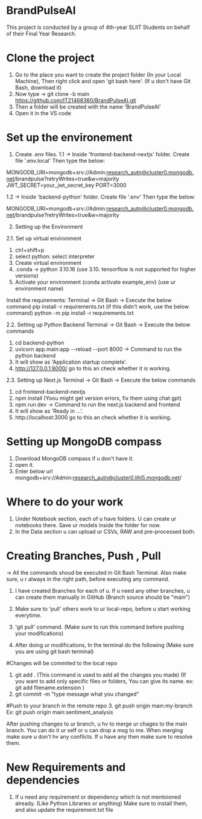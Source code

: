 # BrandPulseAI
This project is conducted by a group of 4th-year SLIIT Students on behalf of their Final Year Research. 


# Clone the project

1. Go to the place you want to create the project folder (In your Local Machine), Then right click and open 'git bash here'. 
(If u don't have Git Bash, download it)
2. Now type -> git clone -b main https://github.com/IT21468360/BrandPulseAI.git
3. Then a folder will be created with the name 'BrandPulseAI'
4. Open it in the VS code

# Set up the environement

1. Create .env files.
1.1 -> Inside 'frontend-backend-nextjs' folder. 
       Create file '.env.local'
       Then type the below:
       
MONGODB_URI=mongodb+srv://Admin:research_autn@cluster0.mongodb.net/brandpulse?retryWrites=true&w=majority
JWT_SECRET=your_jwt_secret_key
PORT=3000

1.2 -> Inside 'backend-python' folder. 
       Create file '.env'
       Then type the below:
       
MONGODB_URI=mongodb+srv://Admin:research_autn@cluster0.mongodb.net/brandpulse?retryWrites=true&w=majority

2. Setting up the Environment

2.1. Set up virtual environment
  1)  ctrl+shift+p
  2) select python: select interpreter
  3) Create virtual environment
  4) .conda -> python 3.10.16 (use 3.10. tensorflow is not supported for higher versions)
  5) Activate your environment  (conda activate example_env) (use ur environment name)
 
Install the requirements:
Terminal -> Git Bash -> Execute the below command
pip install -r requirements.txt
 (if this didn't work, use the below command)
python -m pip install -r requirements.txt



2.2. Setting up Python Backend
Terminal -> Git Bash -> Execute the below commands
1) cd backend-python
2) uvicorn app.main:app --reload --port 8000    -> Command to run the python backend
3) It will show as 'Application startup complete'.
4) http://127.0.0.1:8000/  go to this an check whether it is working.

2.3. Setting up Next.js
Terminal -> Git Bash -> Execute the below commands
1) cd frontend-backend-nextjs
2) npm install (Yoou might get version errors, fix them using chat gpt)
3) npm run dev    -> Command to run the next.js backend and frontend
4) It will show as 'Ready in ...'.
5) http://localhost:3000  go to this an check whether it is working.

# Setting up MongoDB compass 
1. Download MongoDB compass if u don't have it.
2. open it.
3. Enter below url
mongodb+srv://Admin:research_autn@cluster0.lihl5.mongodb.net/

# Where to do your work

1. Under Notebook section, each of u have folders. U can create ur notebooks there. Save ur models inside the folder for now. 
2. In the Data section u can upload ur CSVs, RAW and pre-processed both.

# Creating Branches, Push , Pull

 -> All the commands shoud be executed in Git Bash Terminal.
 Also make sure, u r always in the right path, before executing any command.
 
1. I have created Branches for each of u. If u need any other branches, u can create them manually in GitHub (Branch source should be "main")
2. Make sure to 'pull' others work to ur local-repo, before u start working everytime.
3. 'git pull' command. (Make sure to run this command before pushing your modifications)
   
4. After doing ur modifications,
In the terminal do the following (Make sure you are using git bash terminal)

#Changes will be commited to the local repo 
1. git add . (This command is used to add all the changes you made) (If you want to add only specific files or folders, You can give its name. ex: git add filename.extension ) 
2. git commit -m "type message what you changed"

#Push to your branch in the remote repo 
3. git push origin main:my-branch    
Ex: git push origin main:sentiment_analysis

After pushing changes to ur branch, u hv to merge ur chages to the main branch.
You can do it ur self or u can drop a msg to me.
When merging make sure u don't hv any conflicts. If u have any then make sure to resolve them.

# New Requirements and dependencies

1. If u need any requirement or dependency which is not mentoioned already.
(Like Python Libraries or anything)
Make sure to install them, and also update the requirement.txt file
